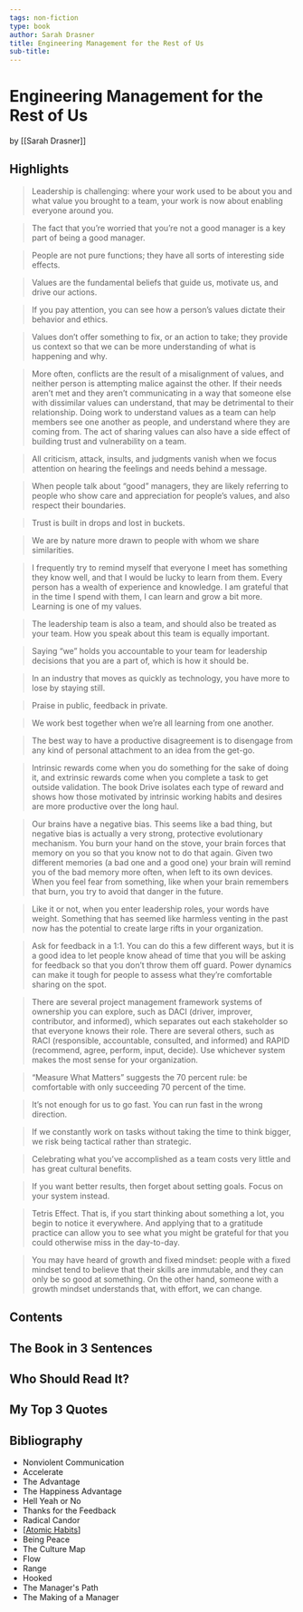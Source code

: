 ```yaml
---
tags: non-fiction
type: book
author: Sarah Drasner
title: Engineering Management for the Rest of Us
sub-title: 
---
```


# Engineering Management for the Rest of Us
by [[Sarah Drasner]]

## Highlights
> Leadership is challenging: where your work used to be about you and what value you brought to a team, your work is now about enabling everyone around you.

> The fact that you’re worried that you’re not a good manager is a key part of being a good manager.

> People are not pure functions; they have all sorts of interesting side effects.

> Values are the fundamental beliefs that guide us, motivate us, and drive our actions.

> If you pay attention, you can see how a person’s values dictate their behavior and ethics.

> Values don’t offer something to fix, or an action to take; they provide us context so that we can be more understanding of what is happening and why.

> More often, conflicts are the result of a misalignment of values, and neither person is attempting malice against the other. If their needs aren’t met and they aren’t communicating in a way that someone else with dissimilar values can understand, that may be detrimental to their relationship. Doing work to understand values as a team can help members see one another as people, and understand where they are coming from. The act of sharing values can also have a side effect of building trust and vulnerability on a team.

> All criticism, attack, insults, and judgments vanish when we focus attention on hearing the feelings and needs behind a message.

> When people talk about “good” managers, they are likely referring to people who show care and appreciation for people’s values, and also respect their boundaries.

> Trust is built in drops and lost in buckets.

> We are by nature more drawn to people with whom we share similarities.

> I frequently try to remind myself that everyone I meet has something they know well, and that I would be lucky to learn from them. Every person has a wealth of experience and knowledge. I am grateful that in the time I spend with them, I can learn and grow a bit more. Learning is one of my values.

> The leadership team is also a team, and should also be treated as your team. How you speak about this team is equally important.

> Saying “we” holds you accountable to your team for leadership decisions that you are a part of, which is how it should be.

> In an industry that moves as quickly as technology, you have more to lose by staying still.

> Praise in public, feedback in private.

> We work best together when we’re all learning from one another.

> The best way to have a productive disagreement is to disengage from any kind of personal attachment to an idea from the get-go.

> Intrinsic rewards come when you do something for the sake of doing it, and extrinsic rewards come when you complete a task to get outside validation. The book Drive isolates each type of reward and shows how those motivated by intrinsic working habits and desires are more productive over the long haul.

> Our brains have a negative bias. This seems like a bad thing, but negative bias is actually a very strong, protective evolutionary mechanism. You burn your hand on the stove, your brain forces that memory on you so that you know not to do that again. Given two different memories (a bad one and a good one) your brain will remind you of the bad memory more often, when left to its own devices. When you feel fear from something, like when your brain remembers that burn, you try to avoid that danger in the future.

> Like it or not, when you enter leadership roles, your words have weight. Something that has seemed like harmless venting in the past now has the potential to create large rifts in your organization.

> Ask for feedback in a 1:1. You can do this a few different ways, but it is a good idea to let people know ahead of time that you will be asking for feedback so that you don’t throw them off guard. Power dynamics can make it tough for people to assess what they’re comfortable sharing on the spot.

> There are several project management framework systems of ownership you can explore, such as DACI (driver, improver, contributor, and informed), which separates out each stakeholder so that everyone knows their role. There are several others, such as RACI (responsible, accountable, consulted, and informed) and RAPID (recommend, agree, perform, input, decide). Use whichever system makes the most sense for your organization.

> “Measure What Matters” suggests the 70 percent rule: be comfortable with only succeeding 70 percent of the time.

> It’s not enough for us to go fast. You can run fast in the wrong direction.

> If we constantly work on tasks without taking the time to think bigger, we risk being tactical rather than strategic.

> Celebrating what you’ve accomplished as a team costs very little and has great cultural benefits.

> If you want better results, then forget about setting goals. Focus on your system instead.

> Tetris Effect. That is, if you start thinking about something a lot, you begin to notice it everywhere. And applying that to a gratitude practice can allow you to see what you might be grateful for that you could otherwise miss in the day-to-day.

> You may have heard of growth and fixed mindset: people with a fixed mindset tend to believe that their skills are immutable, and they can only be so good at something. On the other hand, someone with a growth mindset understands that, with effort, we can change.

## Contents

## The Book in 3 Sentences

## Who Should Read It?

## My Top 3 Quotes

## Bibliography
* Nonviolent Communication
* Accelerate
* The Advantage
* The Happiness Advantage
* Hell Yeah or No
* Thanks for the Feedback
* Radical Candor
* [[Atomic Habits]]
* Being Peace
* The Culture Map
* Flow
* Range
* Hooked
* The Manager's Path
* The Making of a Manager


[//begin]: # "Autogenerated link references for markdown compatibility"
[Atomic Habits]: <Atomic Habits.md> "Atomic Habits"
[//end]: # "Autogenerated link references"